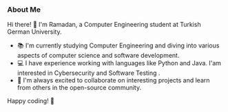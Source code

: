 
### About Me

Hi there! 👋 I'm Ramadan, a Computer Engineering student at Turkish German University. 

- 📚 I'm currently studying Computer Engineering and diving into various aspects of computer science and software development.
- 💻 I have experience working with languages like Python and Java. I'am interested in Cybersecurity and Software Testing .
- 🌟 I'm always excited to collaborate on interesting projects and learn from others in the open-source community.

Happy coding! 🚀

